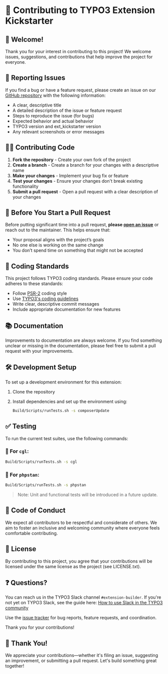 # 🚀 Contributing to TYPO3 Extension Kickstarter

## 👋 Welcome!

Thank you for your interest in contributing to this project! We welcome issues, suggestions, and contributions that help improve the project for everyone.

## 🐞 Reporting Issues

If you find a bug or have a feature request, please create an issue on our [GitHub repository](https://github.com/froemken/ext-kickstarter/issues) with the following information:

- A clear, descriptive title
- A detailed description of the issue or feature request
- Steps to reproduce the issue (for bugs)
- Expected behavior and actual behavior
- TYPO3 version and ext_kickstarter version
- Any relevant screenshots or error messages

## 🧑‍💻 Contributing Code

1. **Fork the repository** - Create your own fork of the project
2. **Create a branch** - Create a branch for your changes with a descriptive name
3. **Make your changes** - Implement your bug fix or feature
4. **Test your changes** - Ensure your changes don't break existing functionality
5. **Submit a pull request** - Open a pull request with a clear description of your changes

## 💬 Before You Start a Pull Request

Before putting significant time into a pull request, **please [open an issue](https://github.com/froemken/ext-kickstarter/issues)** or reach out to the maintainer. This helps ensure that:

- Your proposal aligns with the project’s goals
- No one else is working on the same change
- You don’t spend time on something that might not be accepted

## 🧹 Coding Standards

This project follows TYPO3 coding standards. Please ensure your code adheres to these standards:

- Follow [PSR-2](https://www.php-fig.org/psr/psr-2/) coding style
- Use [TYPO3's coding guidelines](https://docs.typo3.org/m/typo3/reference-coreapi/main/en-us/CodingGuidelines/Index.html)
- Write clear, descriptive commit messages
- Include appropriate documentation for new features

## 📚 Documentation

Improvements to documentation are always welcome. If you find something unclear or missing in the documentation, please feel free to submit a pull request with your improvements.

## 🛠️ Development Setup

To set up a development environment for this extension:

1. Clone the repository
2. Install dependencies and set up the environment using:

    ```bash
    Build/Scripts/runTests.sh -s composerUpdate
    ```

## ✅ Testing

To run the current test suites, use the following commands:

### 🧽 For `cgl`:

```bash
Build/Scripts/runTests.sh -s cgl
```
### 🧐 For `phpstan`:

```bash
Build/Scripts/runTests.sh -s phpstan
```

> Note: Unit and functional tests will be introduced in a future update.

## 🤝 Code of Conduct

We expect all contributors to be respectful and considerate of others. We aim to foster an inclusive and welcoming community where everyone feels comfortable contributing.

## 📄 License

By contributing to this project, you agree that your contributions will be licensed under the same license as the project (see LICENSE.txt).

## ❓ Questions?

You can reach us in the TYPO3 Slack channel `#extension-builder`. If you're not yet on TYPO3 Slack, see the guide here: [How to use Slack in the TYPO3 community](https://typo3.org/community/meet/how-to-use-slack-in-the-typo3-community)

Use the [issue tracker](https://github.com/froemken/ext-kickstarter/issues) for bug reports, feature requests, and coordination.

Thank you for your contributions!

## 🙌 Thank You!

We appreciate your contributions—whether it's filing an issue, suggesting an improvement, or submitting a pull request. Let's build something great together!

